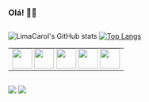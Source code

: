 ### Olá! 👩‍💻 

##

![LimaCarol's GitHub stats](https://github-readme-stats.vercel.app/api?username=LimaCarol&show_icons=true&theme=radical)
[![Top Langs](https://github-readme-stats.vercel.app/api/top-langs/?username=LimaCarol&layout=compact&theme=radical)](https://github.com/LimaCarol/github-readme-stats)

<table>
  <tr>
    <td align="center" style="display: inline;">
  <img src="https://cdn.jsdelivr.net/gh/devicons/devicon/icons/css3/css3-plain-wordmark.svg" width="40" height="40" />
  <img src="https://cdn.jsdelivr.net/gh/devicons/devicon/icons/html5/html5-plain-wordmark.svg" width="40" height="40" />
  <img src="https://cdn.jsdelivr.net/gh/devicons/devicon/icons/javascript/javascript-plain.svg" width="40" height="40" />
  <img src="https://cdn.jsdelivr.net/gh/devicons/devicon/icons/python/python-plain.svg" width="40" height="40" />
  <img src="https://cdn.jsdelivr.net/gh/devicons/devicon/icons/linux/linux-plain.svg" width="40" height="40" />
    </td>
  </tr>
</table>

##

<div>
  <a href = "mailto:caroline.lima3656@gmail.com"><img src="https://img.shields.io/badge/Gmail-D14836?style=for-the-badge&logo=gmail&logoColor=white" target="_blank"></a>
  <a href = "www.linkedin.com/in/caroline-lima-0b63271b9"><img src= "https://img.shields.io/badge/LinkedIn-0077B5?style=for-the-badge&logo=linkedin&logoColor=white" target="_blank"></a>
</div>






